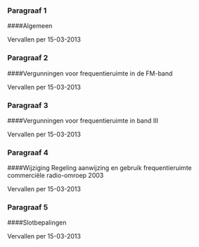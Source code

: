 <meta http-equiv='Content-Type' content='text/html; charset=utf-8' />

### Paragraaf  1  

####Algemeen

Vervallen per 15-03-2013 

### Paragraaf  2  

####Vergunningen voor frequentieruimte in de FM-band

Vervallen per 15-03-2013 

### Paragraaf  3  

####Vergunningen voor frequentieruimte in band III

Vervallen per 15-03-2013 

### Paragraaf  4  

####Wijziging Regeling aanwijzing en gebruik frequentieruimte commerciële radio-omroep 2003

Vervallen per 15-03-2013 

### Paragraaf  5  

####Slotbepalingen

Vervallen per 15-03-2013 

